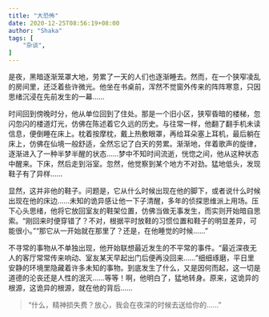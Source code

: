```yaml
---
title: "大恐怖"
date: 2020-12-25T08:56:19+08:00
author: "Shaka"
tags: [
    "杂谈",
]
---
```


是夜，黑暗逐渐笼罩大地，劳累了一天的人们也逐渐睡去。然而，在一个狭窄凌乱的房间里，还泛着些许微光。他坐在书桌前，浑然不觉窗外传来的阵阵寒意，只因思绪沉浸在先前发生的一幕……  

时间回到傍晚时分，他从单位回到了住处。那是一个旧小区，狭窄昏暗的楼梯，忽闪忽闪的楼道灯光，仿佛在陈述着它久远的历史。与往常一样，他翻了翻手机未读信息，便倒睡在床上。枕着按摩枕，戴上热敷眼罩，再给耳朵塞上耳机，最后躺在床上，仿佛在仙境一般舒适，全然忘记了白天的劳累。渐渐地，伴着歌声的旋律，逐渐进入了一种半梦半醒的状态……梦中不知时间流逝，恍惚之间，他从这种状态中醒来。下床，然后走到浴室。忽然，他觉察到某个地方不对劲。猛地低头，发现鞋子有了异样……  

显然，这并非他的鞋子。问题是，它从什么时候出现在他的脚下，或者说什么时候出现在他的床边……未知的诡异感让他一下子清醒，多年的侦探思维派上用场。压下心头思绪，他将它放回室友的鞋架位置，仿佛当做无事发生，而实则开始暗自思索。“刚回来时便穿错了？不对，根据平时放鞋的习惯位置和鞋子的明显差异，可能很小。”“那它从一开始就在那里了？还是，在他睡觉的时候……”  

不寻常的事物从不单独出现，他开始联想最近发生的不平常的事件。“最近深夜无人的客厅常常传来响动、室友某天早起出门后便再没回来……”细细琢磨，平日里安静的环境里隐藏着许多未知的事物。到底发生了什么，又是因何而起，这一切是道德的沦丧还是人性的泯灭……等等！啊，他明白了，猛地转身。原来，这诡异的根源，这诡异的根源，就在他的背后……  

> “什么，精神损失费？放心，我会在夜深的时候去送给你的……”

